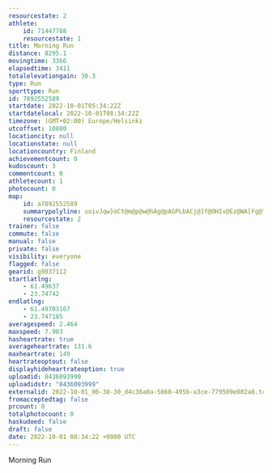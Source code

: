 ```yaml
---
resourcestate: 2
athlete:
    id: 71447788
    resourcestate: 1
title: Morning Run
distance: 8295.1
movingtime: 3366
elapsedtime: 3411
totalelevationgain: 30.3
type: Run
sporttype: Run
id: 7892552589
startdate: 2022-10-01T05:34:22Z
startdatelocal: 2022-10-01T08:34:22Z
timezone: (GMT+02:00) Europe/Helsinki
utcoffset: 10800
locationcity: null
locationstate: null
locationcountry: Finland
achievementcount: 0
kudoscount: 3
commentcount: 0
athletecount: 1
photocount: 0
map:
    id: a7892552589
    summarypolyline: uoivJqw}oCt@m@p@w@hAg@pAGPLbACj@]f@OHIv@Ez@WA[Fg@^u@`@e@Li@JeAJqBIkF@wACWIWOQ[KGQGy@YsAWmECsCOgE?mAEqAFQ^KZAJHBl@Eb@Ox@D@TQP_@RaAB_@DKH?@U?OQs@Gq@J{@CsCIuAJgBEkA@gCI_ADiAMq@QwCDaA?g@NmANa@RcBPaALkAFeB@eAR[\MF@\VBHh@|BJ`A`@zAX^RJf@b@l@z@Np@fAtCPbA@f@LjAJd@TxAXb@Nh@Jx@Xp@`AxC^x@PRLTj@jCd@|@JjAF\r@t@Xj@JvBB|BJ~@`@nALLXj@BN?fCErBFfBBfCJhAb@tA`@z@BRDrAAl@?`CGnADx@JdAFpANjADr@b@d@T~@?F^hALp@DfAHb@p@dA`@RPXLFt@]^?ZPXAJSDYC{@?SDQTOX@t@Yf@y@TqALsAD{@?qA\cA|@eALJRb@PNb@q@j@a@b@UDMEOSUSA[X_@r@{@`AOn@KTSTIBENMf@ExAE^a@|AQRGR[Tu@PYVIr@Ct@O~@MNq@E]MSBc@\YBYGWUMWASEMUQKUQ_Be@sBa@{A[c@Ce@Mu@MaBU_BAaAL_ACYB[C_@AeAKkAKk@w@gDImABg@Cw@B}AEyADeACq@?w@GWu@iAY_AE_ABuAQcCQa@US_@e@W{@Gw@_@oA_@aAWmAm@aB_AwBS{@Um@Ki@_@gAMm@MoAW}AEm@e@qAm@_Ce@{@}@w@Ya@_@w@Qk@Ga@Ag@WyAIgAUEIFCFIf@SdCa@nBGf@Mh@e@d@e@JAc@GCGg@CCo@V}@fBUFYXiLLEf@BlBi@{A[q@k@m@KE_@D[P_@JS?IP_@Tc@p@GRA\Dx@VjCDdBDVBxBCb@F|@D`CBdADRB`AJhAL\Vb@VVb@Z^h@h@RNPr@nBL`AT~@d@nALNVHZ\^Lt@l@\\HP\ZPZVZPH`@b@d@B\KPQr@IRg@t@Jb@C`@RHLXjABXCjAWf@GTN`AH`BBlCExABlAAb@Gn@Id@U^Mf@Sd@SZGb@Op@o@Rq@\OTe@ZSCc@HQHENe@E]FULITg@XGJAJQN[?[KYQEGQCu@Ja@\OVi@Be@ESH
    resourcestate: 2
trainer: false
commute: false
manual: false
private: false
visibility: everyone
flagged: false
gearid: g9037112
startlatlng:
    - 61.49637
    - 23.74742
endlatlng:
    - 61.49703167
    - 23.747185
averagespeed: 2.464
maxspeed: 7.903
hasheartrate: true
averageheartrate: 131.6
maxheartrate: 149
heartrateoptout: false
displayhideheartrateoption: true
uploadid: 8436093999
uploadidstr: "8436093999"
externalid: 2022-10-01_06-38-30_d4c36a0a-5668-495b-a3ce-779509e082a8.tcx
fromacceptedtag: false
prcount: 0
totalphotocount: 0
haskudoed: false
draft: false
date: 2022-10-01 08:34:22 +0000 UTC
---
```

Morning Run